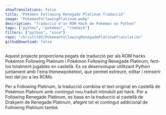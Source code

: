 ```yaml
---
showTranslations: false
title: "Pokémon Following Renegade Platinum Traducció"
image: "PokemonFollowingPlatinum.webp"
description: "Traducció d'un ROM Hack de Pokémon en Python"
tags: ["python", "pokémon", "romhack"]
filters: ["python", "eina"]
repo: "christt105/PokemonFollowingRenegadePlatinumTranslation"
githubDownload: false
---
```

Aquest projecte proporciona pegats de traducció per als ROM hacks Pokémon Following Platinum i Pokémon Following Renegade Platinum, fent-los totalment jugables en castellà.
Es va desenvolupar utilitzant Python juntament amb l'eina thenewpoketext, que permet extreure, editar i reinserir text del joc a les ROMs.

Per a Following Platinum, la traducció combina el text original en castellà de Pokémon Platinum amb contingut nou traduït introduït pel hack.
Per a Following Renegade Platinum, es basa en la traducció al castellà de Drakyem de Renegade Platinum, afegint tot el contingut addicional de Following Platinum també.
